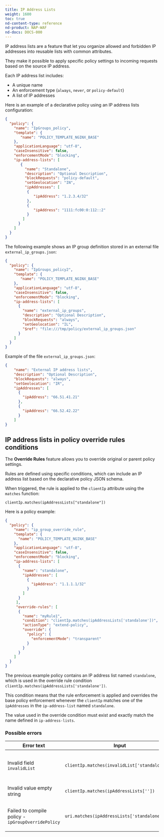 ```yaml
---
title: IP Address Lists
weight: 1600
toc: true
nd-content-type: reference
nd-product: NAP-WAF
nd-docs: DOCS-000
---
```


IP address lists are a feature that let you organize allowed and forbidden IP addresses into reusable lists with common attributes.

They make it possible to apply specific policy settings to incoming requests based on the source IP address.

Each IP address list includes:
- A unique name
- An enforcement type (`always`, `never`, or `policy-default`)
- A list of IP addresses

Here is an example of a declarative policy using an IP address lists configuration:

```json
{
  "policy": {
    "name": "IpGroups_policy",
    "template": {
       "name": "POLICY_TEMPLATE_NGINX_BASE"
    },
    "applicationLanguage": "utf-8",
    "caseInsensitive": false,
    "enforcementMode": "blocking",
    "ip-address-lists": [
       {
         "name": "Standalone",
         "description": "Optional Description",
         "blockRequests": "policy-default",
         "setGeolocation": "IN",
         "ipAddresses": [
          {
             "ipAddress": "1.2.3.4/32"
          },
          {
             "ipAddress": "1111:fc00:0:112::2"
          }
        ]
      }
    ]
  }
}
```

The following example shows an IP group definition stored in an external file `external_ip_groups.json`:

```json
{
  "policy": {
    "name": "IpGroups_policy2",
    "template": {
       "name": "POLICY_TEMPLATE_NGINX_BASE"
    },
    "applicationLanguage": "utf-8",
    "caseInsensitive": false,
    "enforcementMode": "blocking",
    "ip-address-lists": [
      {
        "name": "external_ip_groups",
        "description": "Optional Description",
        "blockRequests": "always",
        "setGeolocation": "IL",
        "$ref": "file:///tmp/policy/external_ip_groups.json"
      }
    ]
  }
}
```

Example of the file `external_ip_groups.json`:

```json
{
    "name": "External IP address lists",
    "description": "Optional Description",
    "blockRequests": "always",
    "setGeolocation": "IR",
    "ipAddresses": [
      {
        "ipAddress": "66.51.41.21"
      },
      {
        "ipAddress": "66.52.42.22"
      }
    ]
}
```

## IP address lists in policy override rules conditions

The **Override Rules** feature allows you to override original or parent policy settings.

Rules are defined using specific conditions, which can include an IP address list based on the declarative policy JSON schema.

When triggered, the rule is applied to the `clientIp` attribute using the `matches` function:

`clientIp.matches(ipAddressLists["standalone"])`

Here is a policy example:

```json
{
  "policy": {
    "name": "ip_group_override_rule",
    "template": {
      "name": "POLICY_TEMPLATE_NGINX_BASE"
    },
    "applicationLanguage": "utf-8",
    "caseInsensitive": false,
    "enforcementMode": "blocking",
    "ip-address-lists": [
      {
        "name": "standalone",
        "ipAddresses": [
          {
            "ipAddress": "1.1.1.1/32"
          }
        ]
      }
     ],
     "override-rules": [
      {
        "name": "myRule1",
        "condition": "clientIp.matches(ipAddressLists['standalone'])",
        "actionType": "extend-policy",
        "override": {
          "policy": {
            "enforcementMode": "transparent"
          }
        }
      }
    ]
  }
}
```

The previous example policy contains an IP address list named `standalone`, which is used in the override rule condition `clientIp.matches(ipAddressLists['standalone'])`.

This condition means that the rule enforcement is applied and overrides the base policy enforcement whenever the `clientIp` matches one of the `ipAddresses` in the `ip-address-list` named `standalone`.

The value used in the override condition must exist and exactly match the name defined in `ip-address-lists`.

### Possible errors

| Error text                              | Input                                             | Explanation                                               |
|-----------------------------------------|---------------------------------------------------|-----------------------------------------------------------|
| Invalid field `invalidList`             | `clientIp.matches(invalidList['standalone']);`    | An incorrect keyword was used instead of `ipAddressLists` |
| Invalid value empty string              | `clientIp.matches(ipAddressLists[''])`            | An empty name was provided                                |
| Failed to compile policy - `ipGroupOverridePolicy` | `uri.matches(ipAddressLists['standalone']);`     | Used `ipAddressLists` without the `clientIp` attribute    |
